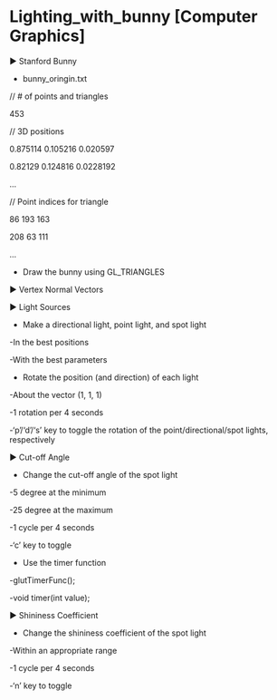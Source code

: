 # Lighting_with_bunny [Computer Graphics]

▶ Stanford Bunny

* bunny_oringin.txt

// # of points and triangles

453 

// 3D positions

0.875114 0.105216 0.020597

0.82129 0.124816 0.0228192

...


// Point indices for triangle

86 193 163

208 63 111

...

* Draw the bunny using GL_TRIANGLES

▶ Vertex Normal Vectors

▶ Light Sources

* Make a directional light, point light, and spot light

-In the best positions

-With the best parameters

* Rotate the position (and direction) of each light

-About the vector (1, 1, 1)

-1 rotation per 4 seconds

-‘p’/‘d’/‘s’ key to toggle the rotation of the point/directional/spot lights, respectively

▶ Cut-off Angle

* Change the cut-off angle of the spot light

-5 degree at the minimum

-25 degree at the maximum

-1 cycle per 4 seconds

-‘c’ key to toggle

* Use the timer function

-glutTimerFunc();

-void timer(int value);

▶ Shininess Coefficient

* Change the shininess coefficient of the spot light

-Within an appropriate range

-1 cycle per 4 seconds

-‘n’ key to toggle



